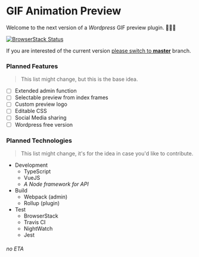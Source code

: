 # GIF Animation Preview

Welcome to the next version of a _Wordpress_ GIF preview plugin. :construction::construction::construction:

[![BrowserStack Status](https://www.browserstack.com/automate/badge.svg?badge_key=cEF5Nlg4a2VhNkk2VzNaOUE0Qk5najVFdHMwWmFPS0F1eTNmUGdpa2RObz0tLXF5K0EyNzRBZy9KYjgwKytqMUFaS2c9PQ==--d6c4bb0491d4d0368a0db09544728412638aaa34)](https://www.browserstack.com/automate/public-build/cEF5Nlg4a2VhNkk2VzNaOUE0Qk5najVFdHMwWmFPS0F1eTNmUGdpa2RObz0tLXF5K0EyNzRBZy9KYjgwKytqMUFaS2c9PQ==--d6c4bb0491d4d0368a0db09544728412638aaa34)

If you are interested of the current version [please switch to **master**](https://github.com/SubZtep/gif-animation-preview/tree/master) branch.

### Planned Features

> This list might change, but this is the base idea.

* [ ] Extended admin function
* [ ] Selectable preview from index frames
* [ ] Custom preview logo
* [ ] Editable CSS
* [ ] Social Media sharing
* [ ] Wordpress free version

### Planned Technologies

> This list might change, it's for the idea in case you'd like to contribute.

* Development
  * TypeScript
  * VueJS
  * _A Node framework for API_
* Build
  * Webpack (admin)
  * Rollup (plugin)
* Test
  * BrowserStack
  * Travis CI
  * NightWatch
  * Jest

###### no ETA
